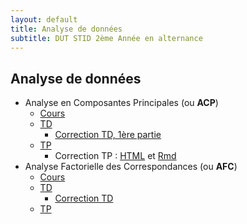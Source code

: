 ```yaml
---
layout: default
title: Analyse de données
subtitle: DUT STID 2ème Année en alternance
---
```


## Analyse de données

- Analyse en Composantes Principales (ou **ACP**)
    - [Cours](acp-cours.html)
    - [TD](acp-td.html)
        - [Correction TD, 1ère partie](acp-td-correction.html)
    - [TP](acp-tp.html)
        - Correction TP : [HTML](acp-td-correction.html) et [Rmd](acp-tp-correction.Rmd)
- Analyse Factorielle des Correspondances (ou **AFC**)
    - [Cours](afc-cours.html)
    - [TD](afc-td.html)
        - [Correction TD](afc-td-correction.html)
    - [TP](afc-tp.html)



